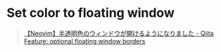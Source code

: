 # Set color to floating window

> [【Neovim】半透明色のウィンドウが開けるようになりました - Qiita](https://qiita.com/delphinus/items/a202d0724a388f6cdbc3)
> [Feature: optional floating window borders](https://github.com/neovim/neovim/issues/9718)
